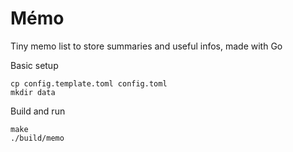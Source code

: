 # Mémo

Tiny memo list to store summaries and useful infos, made with Go

Basic setup

    cp config.template.toml config.toml
    mkdir data

Build and run

    make
    ./build/memo
